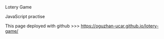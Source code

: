Lotery Game

JavaScript practise

This page deployed with github >>> https://oguzhan-ucar.github.io/lotery-game/
